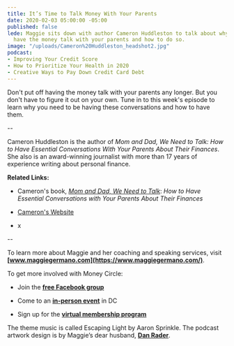 ```yaml
---
title: It’s Time to Talk Money With Your Parents
date: 2020-02-03 05:00:00 -05:00
published: false
lede: Maggie sits down with author Cameron Huddleston to talk about why you need to
  have the money talk with your parents and how to do so.
image: "/uploads/Cameron%20Huddleston_headshot2.jpg"
podcast:
- Improving Your Credit Score
- How to Prioritize Your Health in 2020
- Creative Ways to Pay Down Credit Card Debt
---
```


Don't put off having the money talk with your parents any longer. But you don't have to figure it out on your own. Tune in to this week's episode to learn why you need to be having these conversations and how to have them.

--

Cameron Huddleston is the author of *Mom and Dad, We Need to Talk: How to Have Essential Conversations With Your Parents About Their Finances*. She also is an award-winning journalist with more than 17 years of experience writing about personal finance.

**Related Links:**

* Cameron's book, *[Mom and Dad, We Need to Talk](https://www.amazon.com/Mom-Dad-Need-Talk-Conversations/dp/111953836X)*: *How to Have Essential Conversations with Your Parents About Their Finances*

* [Cameron's Website](https://cameronhuddleston.com/)

* x

--

To learn more about Maggie and her coaching and speaking services, visit **[www.maggiegermano.com](https://www.maggiegermano.com/)**.

To get more involved with Money Circle:

* Join the **[free Facebook group](https://www.facebook.com/groups/MoneyCircleGroup)**

* Come to an **[in-person event](https://www.maggiegermano.com/moneycircle/)** in DC

* Sign up for the **[virtual membership program](https://maggiegermano.podia.com/inner-circle)**

The theme music is called Escaping Light by Aaron Sprinkle. The podcast artwork design is by Maggie’s dear husband, **[Dan Rader](https://danrdesign.com/)**.